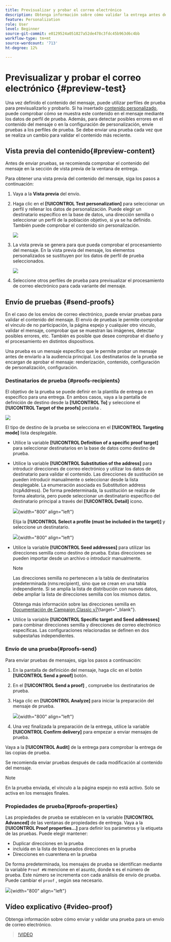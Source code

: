 ```yaml
---
title: Previsualizar y probar el correo electrónico
description: Obtenga información sobre cómo validar la entrega antes de enviarlo
feature: Personalization
role: User
level: Beginner
source-git-commit: e0129524a051827a52de478c3fdc45b963d6c4bb
workflow-type: tm+mt
source-wordcount: '713'
ht-degree: 12%

---
```


# Previsualizar y probar el correo electrónico {#preview-test}

Una vez definido el contenido del mensaje, puede utilizar perfiles de prueba para previsualizarlo y probarlo. Si ha insertado [contenido personalizado](personalize.md), puede comprobar cómo se muestra este contenido en el mensaje mediante los datos de perfil de prueba. Además, para detectar posibles errores en el contenido del mensaje o en la configuración de personalización, envíe pruebas a los perfiles de prueba. Se debe enviar una prueba cada vez que se realiza un cambio para validar el contenido más reciente.

## Vista previa del contenido{#preview-content}

Antes de enviar pruebas, se recomienda comprobar el contenido del mensaje en la sección de vista previa de la ventana de entrega.

Para obtener una vista previa del contenido del mensaje, siga los pasos a continuación:

1. Vaya a la **Vista previa** del envío.
1. Haga clic en el **[!UICONTROL Test personalization]** para seleccionar un perfil y rellenar los datos de personalización. Puede elegir un destinatario específico en la base de datos, una dirección semilla o seleccionar un perfil de la población objetivo, si ya se ha definido. También puede comprobar el contenido sin personalización.

   ![](assets/test-personalization.png)

1. La vista previa se genera para que pueda comprobar el procesamiento del mensaje. En la vista previa del mensaje, los elementos personalizados se sustituyen por los datos de perfil de prueba seleccionados.

   ![](assets/test-personalization-with-a-recipient.png)

1. Seleccione otros perfiles de prueba para previsualizar el procesamiento de correo electrónico para cada variante del mensaje.

## Envío de pruebas {#send-proofs}

En el caso de los envíos de correo electrónico, puede enviar pruebas para validar el contenido del mensaje. El envío de pruebas le permite comprobar el vínculo de no participación, la página espejo y cualquier otro vínculo, validar el mensaje, comprobar que se muestran las imágenes, detectar posibles errores, etc. También es posible que desee comprobar el diseño y el procesamiento en distintos dispositivos.

Una prueba es un mensaje específico que le permite probar un mensaje antes de enviarlo a la audiencia principal. Los destinatarios de la prueba se encargan de aprobar el mensaje: renderización, contenido, configuración de personalización, configuración.

### Destinatarios de prueba {#proofs-recipients}

El objetivo de la prueba se puede definir en la plantilla de entrega o en específico para una entrega. En ambos casos, vaya a la pantalla de definición de destino desde la **[!UICONTROL To]** y seleccione el **[!UICONTROL Target of the proofs]** pestaña .

![](assets/target-of-proofs.png)

El tipo de destino de la prueba se selecciona en el **[!UICONTROL Targeting mode]** lista desplegable.

* Utilice la variable **[!UICONTROL Definition of a specific proof target]** para seleccionar destinatarios en la base de datos como destino de prueba.
* Utilice la variable **[!UICONTROL Substitution of the address]** para introducir direcciones de correo electrónico y utilizar los datos de destinatario para validar el contenido. Las direcciones de sustitución se pueden introducir manualmente o seleccionar desde la lista desplegable. La enumeración asociada es Substitution address (rcpAddress).
De forma predeterminada, la sustitución se realiza de forma aleatoria, pero puede seleccionar un destinatario específico del destinatario principal a través del  **[!UICONTROL Detail]** icono.

   ![](assets/target-of-proofs-substitution-details.png){width="800" align="left"}

   Elija la **[!UICONTROL Select a profile (must be included in the target)]** y seleccione un destinatario.

   ![](assets/target-of-proofs-substitution.png){width="800" align="left"}


* Utilice la variable **[!UICONTROL Seed addresses]**  para utilizar las direcciones semilla como destino de prueba. Estas direcciones se pueden importar desde un archivo o introducir manualmente.

   >[!NOTE]
   >
   >Las direcciones semilla no pertenecen a la tabla de destinatarios predeterminada (nms:recipient), sino que se crean en una tabla independiente. Si se amplía la lista de distribución con nuevos datos, debe ampliar la lista de direcciones semilla con los mismos datos.

   Obtenga más información sobre las direcciones semilla en [Documentación de Campaign Classic v7](https://experienceleague.adobe.com/docs/campaign-classic/using/sending-messages/using-seed-addresses/about-seed-addresses.htmll){target="_blank"}.

* Utilice la variable **[!UICONTROL Specific target and Seed addresses]** para combinar direcciones semilla y direcciones de correo electrónico específicas. Las configuraciones relacionadas se definen en dos subpestañas independientes.

### Envío de una prueba{#proofs-send}

Para enviar pruebas de mensajes, siga los pasos a continuación:

1. En la pantalla de definición del mensaje, haga clic en el botón **[!UICONTROL Send a proof]** botón.
1. En el **[!UICONTROL Send a proof]** , compruebe los destinatarios de prueba.
1. Haga clic en **[!UICONTROL Analyze]** para iniciar la preparación del mensaje de prueba.

   ![](assets/send-proof-analyze.png){width="800" align="left"}

1. Una vez finalizada la preparación de la entrega, utilice la variable **[!UICONTROL Confirm delivery]** para empezar a enviar mensajes de prueba.

Vaya a la **[!UICONTROL Audit]** de la entrega para comprobar la entrega de las copias de prueba.

Se recomienda enviar pruebas después de cada modificación al contenido del mensaje.

>[!NOTE]
>
>En la prueba enviada, el vínculo a la página espejo no está activo. Solo se activa en los mensajes finales.

### Propiedades de prueba{#proofs-properties}

Las propiedades de prueba se establecen en la variable **[!UICONTROL Advanced]** de las ventanas de propiedades de entrega. Vaya a la **[!UICONTROL Proof properties...]** para definir los parámetros y la etiqueta de las pruebas. Puede elegir mantener:

* Duplicar direcciones en la prueba
* incluida en la lista de bloqueados direcciones  en la prueba
* Direcciones en cuarentena en la prueba

De forma predeterminada, los mensajes de prueba se identifican mediante la variable `Proof #N` mencione en el asunto, donde `N` es el número de prueba. Este número se incrementa con cada análisis de envío de prueba. Puede cambiar el `proof` , según sea necesario.

![](assets/proof-parameters.png){width="800" align="left"}


## Vídeo explicativo {#video-proof}

Obtenga información sobre cómo enviar y validar una prueba para un envío de correo electrónico.

>[!VIDEO](https://video.tv.adobe.com/v/333404)
